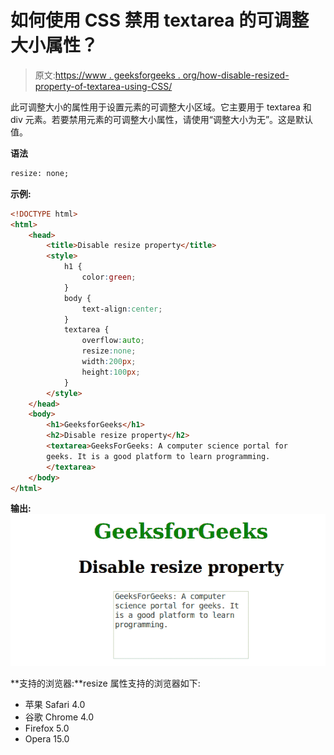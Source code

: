 # 如何使用 CSS 禁用 textarea 的可调整大小属性？

> 原文:[https://www . geeksforgeeks . org/how-disable-resized-property-of-textarea-using-CSS/](https://www.geeksforgeeks.org/how-to-disable-resizable-property-of-textarea-using-css/)

此可调整大小的属性用于设置元素的可调整大小区域。它主要用于 textarea 和 div 元素。若要禁用元素的可调整大小属性，请使用“调整大小为无”。这是默认值。

**语法**

```html
resize: none;
```

**示例:**

```html
<!DOCTYPE html>
<html>
    <head>
        <title>Disable resize property</title>
        <style> 
            h1 {
                color:green;
            }
            body {
                text-align:center;
            }
            textarea {
                overflow:auto;
                resize:none;
                width:200px;
                height:100px;
            }
        </style>
    </head>
    <body>
        <h1>GeeksforGeeks</h1>
        <h2>Disable resize property</h2>
        <textarea>GeeksForGeeks: A computer science portal for 
        geeks. It is a good platform to learn programming.
        </textarea>
    </body>
</html>                    
```

**输出:**
![](img/e17caf0713340a0a693100c97418d934.png)

**支持的浏览器:**resize 属性支持的浏览器如下:

*   苹果 Safari 4.0
*   谷歌 Chrome 4.0
*   Firefox 5.0
*   Opera 15.0